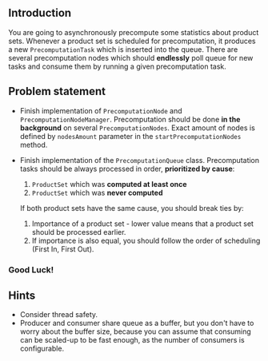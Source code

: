 ## Introduction

You are going to asynchronously precompute some statistics about product sets. Whenever a product set is scheduled for precomputation, it produces a new `PrecomputationTask` which is inserted into the queue.
There are several precomputation nodes which should **endlessly** poll queue for new tasks and consume them by running a given precomputation task.

## Problem statement
- Finish implementation of `PrecomputationNode` and `PrecomputationNodeManager`. Precomputation should be done **in the background** on several `PrecomputationNodes`. Exact amount of nodes is defined by `nodesAmount` parameter in the `startPrecomputationNodes` method.
- Finish implementation of the `PrecomputationQueue` class. Precomputation tasks should be always processed in order, **prioritized by cause**:
    1) `ProductSet` which was **computed at least once**
    1) `ProductSet` which was **never computed**

    If both product sets have the same cause, you should break ties by:
    1) Importance of a product set - lower value means that a product set should be processed earlier.
    2) If importance is also equal, you should follow the order of scheduling (First In, First Out).


### Good Luck!


## Hints
- Consider thread safety.
- Producer and consumer share queue as a buffer, but you don't have to worry about the buffer size, because you can assume that consuming can be scaled-up to be fast enough, as the number of consumers is configurable.

